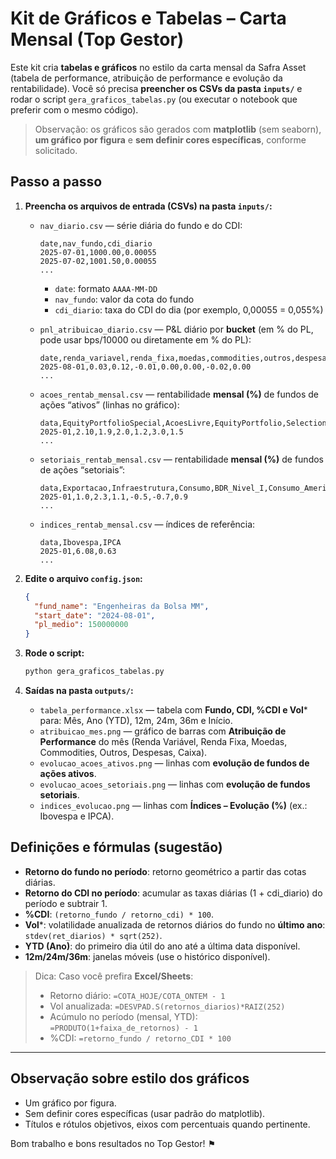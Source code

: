 # Kit de Gráficos e Tabelas – Carta Mensal (Top Gestor)

Este kit cria **tabelas e gráficos** no estilo da carta mensal da Safra Asset (tabela de performance, atribuição de performance e evolução da rentabilidade).
Você só precisa **preencher os CSVs da pasta `inputs/`** e rodar o script `gera_graficos_tabelas.py` (ou executar o notebook que preferir com o mesmo código).

> Observação: os gráficos são gerados com **matplotlib** (sem seaborn), **um gráfico por figura** e **sem definir cores específicas**, conforme solicitado.

## Passo a passo

1. **Preencha os arquivos de entrada (CSVs) na pasta `inputs/`:**

   - `nav_diario.csv` — série diária do fundo e do CDI:
     ```csv
     date,nav_fundo,cdi_diario
     2025-07-01,1000.00,0.00055
     2025-07-02,1001.50,0.00055
     ...
     ```
     - `date`: formato `AAAA-MM-DD`
     - `nav_fundo`: valor da cota do fundo
     - `cdi_diario`: taxa do CDI do dia (por exemplo, 0,00055 = 0,055%)

   - `pnl_atribuicao_diario.csv` — P&L diário por **bucket** (em % do PL, pode usar bps/10000 ou diretamente em % do PL):
     ```csv
     date,renda_variavel,renda_fixa,moedas,commodities,outros,despesas,caixa
     2025-08-01,0.03,0.12,-0.01,0.00,0.00,-0.02,0.00
     ...
     ```

   - `acoes_rentab_mensal.csv` — rentabilidade **mensal (%)** de fundos de ações “ativos” (linhas no gráfico):
     ```csv
     data,EquityPortfolioSpecial,AcoesLivre,EquityPortfolio,Selection,SmallCap,Bancos
     2025-01,2.10,1.9,2.0,1.2,3.0,1.5
     ...
     ```

   - `setoriais_rentab_mensal.csv` — rentabilidade **mensal (%)** de fundos de ações “setoriais”:
     ```csv
     data,Exportacao,Infraestrutura,Consumo,BDR_Nivel_I,Consumo_Americano,Arquimedes
     2025-01,1.0,2.3,1.1,-0.5,-0.7,0.9
     ...
     ```

   - `indices_rentab_mensal.csv` — índices de referência:
     ```csv
     data,Ibovespa,IPCA
     2025-01,6.08,0.63
     ...
     ```

2. **Edite o arquivo `config.json`:**
   ```json
   {
     "fund_name": "Engenheiras da Bolsa MM",
     "start_date": "2024-08-01",
     "pl_medio": 150000000
   }
   ```

3. **Rode o script:**
   ```bash
   python gera_graficos_tabelas.py
   ```

4. **Saídas na pasta `outputs/`:**
   - `tabela_performance.xlsx` — tabela com **Fundo, CDI, %CDI e Vol*** para: Mês, Ano (YTD), 12m, 24m, 36m e Início.
   - `atribuicao_mes.png` — gráfico de barras com **Atribuição de Performance** do mês (Renda Variável, Renda Fixa, Moedas, Commodities, Outros, Despesas, Caixa).
   - `evolucao_acoes_ativos.png` — linhas com **evolução de fundos de ações ativos**.
   - `evolucao_acoes_setoriais.png` — linhas com **evolução de fundos setoriais**.
   - `indices_evolucao.png` — linhas com **Índices – Evolução (%)** (ex.: Ibovespa e IPCA).

## Definições e fórmulas (sugestão)

- **Retorno do fundo no período**: retorno geométrico a partir das cotas diárias.
- **Retorno do CDI no período**: acumular as taxas diárias (1 + cdi_diario) do período e subtrair 1.
- **%CDI**: `(retorno_fundo / retorno_cdi) * 100`.
- **Vol***: volatilidade anualizada de retornos diários do fundo no **último ano**: `stdev(ret_diarios) * sqrt(252)`.
- **YTD (Ano)**: do primeiro dia útil do ano até a última data disponível.
- **12m/24m/36m**: janelas móveis (use o histórico disponível).

> Dica: Caso você prefira **Excel/Sheets**:
> - Retorno diário: `=COTA_HOJE/COTA_ONTEM - 1`
> - Vol anualizada: `=DESVPAD.S(retornos_diarios)*RAIZ(252)`
> - Acúmulo no período (mensal, YTD): `=PRODUTO(1+faixa_de_retornos) - 1`
> - %CDI: `=retorno_fundo / retorno_CDI * 100`

---

## Observação sobre estilo dos gráficos
- Um gráfico por figura.
- Sem definir cores específicas (usar padrão do matplotlib).
- Títulos e rótulos objetivos, eixos com percentuais quando pertinente.

Bom trabalho e bons resultados no Top Gestor! ⚑
